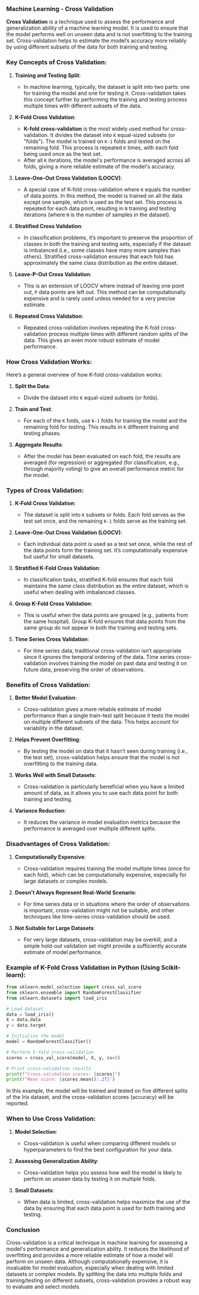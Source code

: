 ### **Machine Learning - Cross Validation**

**Cross Validation** is a technique used to assess the performance and generalization ability of a machine learning model. It is used to ensure that the model performs well on unseen data and is not overfitting to the training set. Cross-validation helps to estimate the model’s accuracy more reliably by using different subsets of the data for both training and testing.

### **Key Concepts of Cross Validation:**

1. **Training and Testing Split**:
   - In machine learning, typically, the dataset is split into two parts: one for training the model and one for testing it. Cross-validation takes this concept further by performing the training and testing process multiple times with different subsets of the data.

2. **K-Fold Cross Validation**:
   - **K-fold cross-validation** is the most widely used method for cross-validation. It divides the dataset into `K` equal-sized subsets (or "folds"). The model is trained on `K-1` folds and tested on the remaining fold. This process is repeated `K` times, with each fold being used once as the test set.
   - After all `K` iterations, the model's performance is averaged across all folds, giving a more reliable estimate of the model's accuracy.

3. **Leave-One-Out Cross Validation (LOOCV)**:
   - A special case of K-fold cross-validation where `K` equals the number of data points. In this method, the model is trained on all the data except one sample, which is used as the test set. This process is repeated for each data point, resulting in `N` training and testing iterations (where `N` is the number of samples in the dataset).

4. **Stratified Cross Validation**:
   - In classification problems, it’s important to preserve the proportion of classes in both the training and testing sets, especially if the dataset is imbalanced (i.e., some classes have many more samples than others). Stratified cross-validation ensures that each fold has approximately the same class distribution as the entire dataset.

5. **Leave-P-Out Cross Validation**:
   - This is an extension of LOOCV where instead of leaving one point out, `P` data points are left out. This method can be computationally expensive and is rarely used unless needed for a very precise estimate.

6. **Repeated Cross Validation**:
   - Repeated cross-validation involves repeating the K-fold cross-validation process multiple times with different random splits of the data. This gives an even more robust estimate of model performance.

### **How Cross Validation Works:**

Here’s a general overview of how K-fold cross-validation works:

1. **Split the Data**: 
   - Divide the dataset into `K` equal-sized subsets (or folds).
   
2. **Train and Test**:
   - For each of the `K` folds, use `K-1` folds for training the model and the remaining fold for testing. This results in `K` different training and testing phases.
   
3. **Aggregate Results**:
   - After the model has been evaluated on each fold, the results are averaged (for regression) or aggregated (for classification, e.g., through majority voting) to give an overall performance metric for the model.

### **Types of Cross Validation:**

1. **K-Fold Cross Validation**:
   - The dataset is split into `K` subsets or folds. Each fold serves as the test set once, and the remaining `K-1` folds serve as the training set.

2. **Leave-One-Out Cross Validation (LOOCV)**:
   - Each individual data point is used as a test set once, while the rest of the data points form the training set. It’s computationally expensive but useful for small datasets.

3. **Stratified K-Fold Cross Validation**:
   - In classification tasks, stratified K-fold ensures that each fold maintains the same class distribution as the entire dataset, which is useful when dealing with imbalanced classes.

4. **Group K-Fold Cross Validation**:
   - This is useful when the data points are grouped (e.g., patients from the same hospital). Group K-fold ensures that data points from the same group do not appear in both the training and testing sets.

5. **Time Series Cross Validation**:
   - For time series data, traditional cross-validation isn’t appropriate since it ignores the temporal ordering of the data. Time series cross-validation involves training the model on past data and testing it on future data, preserving the order of observations.

### **Benefits of Cross Validation:**

1. **Better Model Evaluation**:
   - Cross-validation gives a more reliable estimate of model performance than a single train-test split because it tests the model on multiple different subsets of the data. This helps account for variability in the dataset.

2. **Helps Prevent Overfitting**:
   - By testing the model on data that it hasn’t seen during training (i.e., the test set), cross-validation helps ensure that the model is not overfitting to the training data.

3. **Works Well with Small Datasets**:
   - Cross-validation is particularly beneficial when you have a limited amount of data, as it allows you to use each data point for both training and testing.

4. **Variance Reduction**:
   - It reduces the variance in model evaluation metrics because the performance is averaged over multiple different splits.

### **Disadvantages of Cross Validation:**

1. **Computationally Expensive**:
   - Cross-validation requires training the model multiple times (once for each fold), which can be computationally expensive, especially for large datasets or complex models.

2. **Doesn’t Always Represent Real-World Scenario**:
   - For time series data or in situations where the order of observations is important, cross-validation might not be suitable, and other techniques like time-series cross-validation should be used.

3. **Not Suitable for Large Datasets**:
   - For very large datasets, cross-validation may be overkill, and a simple hold-out validation set might provide a sufficiently accurate estimate of model performance.

### **Example of K-Fold Cross Validation in Python (Using Scikit-learn):**

```python
from sklearn.model_selection import cross_val_score
from sklearn.ensemble import RandomForestClassifier
from sklearn.datasets import load_iris

# Load dataset
data = load_iris()
X = data.data
y = data.target

# Initialize the model
model = RandomForestClassifier()

# Perform 5-fold cross-validation
scores = cross_val_score(model, X, y, cv=5)

# Print cross-validation results
print(f"Cross-validation scores: {scores}")
print(f"Mean score: {scores.mean():.2f}")
```

In this example, the model will be trained and tested on five different splits of the Iris dataset, and the cross-validation scores (accuracy) will be reported.

### **When to Use Cross Validation:**

1. **Model Selection**:
   - Cross-validation is useful when comparing different models or hyperparameters to find the best configuration for your data.

2. **Assessing Generalization Ability**:
   - Cross-validation helps you assess how well the model is likely to perform on unseen data by testing it on multiple folds.

3. **Small Datasets**:
   - When data is limited, cross-validation helps maximize the use of the data by ensuring that each data point is used for both training and testing.

### **Conclusion**

Cross-validation is a critical technique in machine learning for assessing a model's performance and generalization ability. It reduces the likelihood of overfitting and provides a more reliable estimate of how a model will perform on unseen data. Although computationally expensive, it is invaluable for model evaluation, especially when dealing with limited datasets or complex models. By splitting the data into multiple folds and training/testing on different subsets, cross-validation provides a robust way to evaluate and select models.
